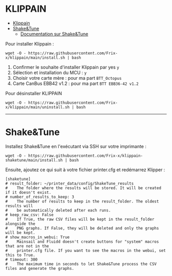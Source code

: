 # KLIPPAIN
* [Klippain](https://github.com/Frix-x/klippain)
* [Shake&Tune](https://github.com/Frix-x/klippain-shaketune)
	* [Documentation sur Shake&Tune](https://github.com/Frix-x/klippain-shaketune/blob/main/docs/README.md) 

Pour installer Klippain :

    wget -O - https://raw.githubusercontent.com/Frix-x/klippain/main/install.sh | bash

1. Confirmer le souhaite d'installer Klippain par yes `y`
2. Sélection et installation du MCU : `y`
3. Choisir votre carte mère : pour ma part `BTT_Octopus`
4. Carte CanBus EBB42 v1.2 :  pour ma part `BTT EBB36-42 v1.2`

Pour désinstaller KLIPPAIN

    wget -O - https://raw.githubusercontent.com/Frix-x/klippain/main/uninstall.sh | bash

<hr> 

# Shake&Tune
Installez Shake&Tune en l'exécutant via SSH sur votre imprimante :

    wget -O - https://raw.githubusercontent.com/Frix-x/klippain-shaketune/main/install.sh | bash

Ensuite, ajoutez ce qui suit à votre fichier printer.cfg et redémarrez Klipper :

    [shaketune]
    # result_folder: ~/printer_data/config/ShakeTune_results
    #    The folder where the results will be stored. It will be created if it doesn't exist.
    # number_of_results_to_keep: 3
    #    The number of results to keep in the result_folder. The oldest results will
    #    be automatically deleted after each runs.
    # keep_raw_csv: False
    #    If True, the raw CSV files will be kept in the result_folder alongside the
    #    PNG graphs. If False, they will be deleted and only the graphs will be kept.    
    # show_macros_in_webui: True
    #    Mainsail and Fluidd doesn't create buttons for "system" macros that are not in the
    #    printer.cfg file. If you want to see the macros in the webui, set this to True.
    # timeout: 300
    #    The maximum time in seconds to let Shake&Tune process the CSV files and generate the graphs.
